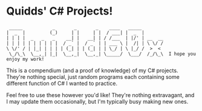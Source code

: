 # Quidds' C# Projects!

```
 _____           _       _       _    ____   _____        
|  _  |         (_)     | |     | |  / ___| |  _  |       
| | | |  _   _   _    __| |   __| | / /___  | |/' | __  __  
| | | | | | | | | |  / _` |  / _` | | ___ \ |  /| | \ \/ /
\ \/' / | |_| | | | | (_| | | (_| | | \_/ | \ |_/ /  >  < 
 \_/\_\  \__,_| |_|  \__,_|  \__,_| \_____/  \___/  /_/\_\  I hope you enjoy my work!
```
This is a compendium (and a proof of knowledge) of my C# projects. They're nothing special, just random programs each containing some different function of C# I wanted to practice.

Feel free to use these however you'd like! They're nothing extravagant, and I may update them occasionally, but I'm typically busy making new ones.
